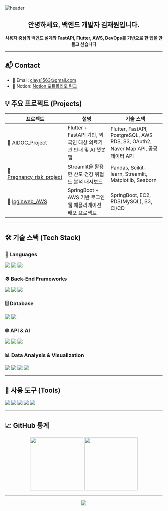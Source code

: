 <!-- Header -->
![header](https://capsule-render.vercel.app/api?type=waving&color=timeGradient&height=200&text=Jaewon%20Kim's%20Github)

<!-- 소개 -->
<h2 align="center">안녕하세요, 백엔드 개발자 김재원입니다.</h2>
<p align="center">
<strong>사용자 중심의 백엔드 설계와 FastAPI, Flutter, AWS, DevOps를 기반으로 한 앱을 만들고 싶습니다</strong><br>
</p>

---

## 📬 Contact

- 📧 Email: clays1563@gmail.com
- 📝 Notion: [Notion 포트폴리오 링크](https://truthful-ethernet-936.notion.site/2012f39e812080f3bb25efe3a5871f5c?source=copy_link)


## 💡 주요 프로젝트 (Projects)

| 프로젝트 | 설명 | 기술 스택 |
|---|---|---|
| 🏥 [AIDOC_Project](https://github.com/Jaewonkim1009/AIDOC_Project) | Flutter + FastAPI 기반, 외국인 대상 의료기관 안내 및 AI 챗봇 앱 | Flutter, FastAPI, PostgreSQL, AWS RDS, S3, OAuth2, Naver Map API, 공공데이터 API |
| 🤰 [Pregnancy_risk_project](https://github.com/Jaewonkim1009/Pregnancy_risk_project) | Streamlit을 활용한 산모 건강 위험도 분석 대시보드 | Pandas, Scikit-learn, Streamlit, Matplotlib, Seaborn |
| 🔐 [loginweb_AWS](https://github.com/Jaewonkim1009/loginweb_AWS) | SpringBoot + AWS 기반 로그인 웹 애플리케이션 배포 프로젝트 | SpringBoot, EC2, RDS(MySQL), S3, CI/CD |

---

## 🛠️ 기술 스택 (Tech Stack)

### 🧠 Languages
<p>
  <img src="https://img.shields.io/badge/Python-3776AB?style=for-the-badge&logo=python&logoColor=white"/>
  <img src="https://img.shields.io/badge/Java-007396?style=for-the-badge&logo=java&logoColor=white"/>
  <img src="https://img.shields.io/badge/MySQL-003B57?style=for-the-badge&logo=mysql&logoColor=white"/>
</p>

### ⚙️ Back-End Frameworks
<p>
  <img src="https://img.shields.io/badge/FastAPI-009688?style=for-the-badge&logo=fastapi&logoColor=white"/>
  <img src="https://img.shields.io/badge/SpringBoot-6DB33F?style=for-the-badge&logo=springboot&logoColor=white"/>
  <img src="https://img.shields.io/badge/Streamlit-FF4B4B?style=for-the-badge&logo=Streamlit&logoColor=white"/>
</p>

### 🗄️ Database
<p>
  <img src="https://img.shields.io/badge/PostgreSQL-336791?style=for-the-badge&logo=postgresql&logoColor=white"/>
  <img src="https://img.shields.io/badge/MySQL-4479A1?style=for-the-badge&logo=mysql&logoColor=white"/>
</p>

### 🌐 API & AI
<p>
  <img src="https://img.shields.io/badge/OpenAI-412991?style=for-the-badge&logo=openai&logoColor=white"/>
  <img src="https://img.shields.io/badge/REST%20API-005571?style=for-the-badge"/>
  <img src="https://img.shields.io/badge/Public%20Data%20API-0A66C2?style=for-the-badge"/>
</p>

### 📊 Data Analysis & Visualization
<p>
  <img src="https://img.shields.io/badge/Pandas-150458?style=for-the-badge&logo=pandas&logoColor=white"/>
  <img src="https://img.shields.io/badge/Matplotlib-11557C?style=for-the-badge&logo=matplotlib&logoColor=white"/>
  <img src="https://img.shields.io/badge/Seaborn-3B4D61?style=for-the-badge"/>
  <img src="https://img.shields.io/badge/Scikit--learn-F7931E?style=for-the-badge&logo=scikit-learn&logoColor=white"/>
</p>

---

## 🧰 사용 도구 (Tools)

<p>
  <img src="https://img.shields.io/badge/GitHub-181717?style=for-the-badge&logo=github&logoColor=white"/>
  <img src="https://img.shields.io/badge/Google%20Colab-F9AB00?style=for-the-badge&logo=googlecolab&logoColor=white"/>
  <img src="https://img.shields.io/badge/Microsoft%20Excel-217346?style=for-the-badge&logo=microsoftexcel&logoColor=white"/>
  <img src="https://img.shields.io/badge/Postman-FF6C37?style=for-the-badge&logo=postman&logoColor=white"/>
  <img src="https://img.shields.io/badge/VSCODE-007ACC?style=for-the-badge&logo=visual-studio-code&logoColor=white"/>
</p>


---

## 📈 GitHub 통계

<p align="center">
  <img src="https://github-readme-stats.vercel.app/api?username=Jaewonkim1009&show_icons=true&theme=tokyonight" height="170">
  <img src="https://github-readme-stats.vercel.app/api/top-langs/?username=Jaewonkim1009&layout=compact&theme=tokyonight" height="170">
</p>

---


<p align="center">
  <img src="https://capsule-render.vercel.app/api?type=waving&color=gradient&height=120&section=footer"/>
</p>
